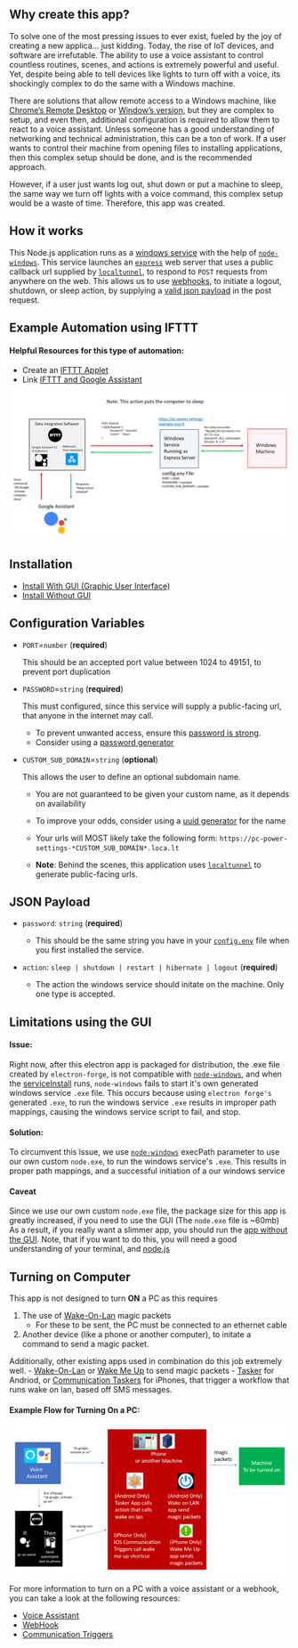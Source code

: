## Why create this app?

To solve one of the most pressing issues to ever exist, fueled by the joy of creating a new applica... just kidding. Today, the rise of IoT devices, and software are irrefutable. The ability to use a voice assistant to control countless routines, scenes, and actions is extremely powerful and useful. Yet, despite being able to tell devices like lights to turn off with a voice, its shockingly complex to do the same with a Windows machine.

There are solutions that allow remote access to a Windows machine, like [Chrome’s Remote Desktop](https://remotedesktop.google.com) or [Window’s version](https://support.microsoft.com/en-us/windows/how-to-use-remote-desktop-5fe128d5-8fb1-7a23-3b8a-41e636865e8c), but they are complex to setup, and even then, additional configuration is required to allow them to react to a voice assistant. Unless someone has a good understanding of networking and technical administration, this can be a ton of work. If a user wants to control their machine from opening files to installing applications, then this complex setup should be done, and is the recommended approach.

However, if a user just wants log out, shut down or put a machine to sleep, the same way we turn off lights with a voice command, this complex setup would be a waste of time. Therefore, this app was created.

## How it works

This Node.js application runs as a [windows service](https://docs.microsoft.com/en-us/dotnet/framework/windows-services/introduction-to-windows-service-applications) with the help of [`node-windows`](https://www.npmjs.com/package/node-windows). This service launches an [`express`](https://expressjs.com) web server that uses a public callback url supplied by [`localtunnel`](https://github.com/localtunnel/localtunnel), to respond to `POST` requests from anywhere on the web. This allows us to use [webhooks](https://en.wikipedia.org/wiki/Webhook), to initiate a logout, shutdown, or sleep action, by supplying a [valid json payload](#json-payload) in the post request.

## Example Automation using IFTTT

#### Helpful Resources for this type of automation:

- Create an [IFTTT Applet](https://help.ifttt.com/hc/en-us/articles/115010361348-What-is-an-Applet-)
- Link [IFTTT and Google Assistant](https://support.google.com/googlenest/answer/7194656?hl=en&co=GENIE.Platform%3DDesktop&oco=1)

![Example Automation](./window_power_control_sleep_action.png)

## Installation

- [Install With GUI (Graphic User Interface)](./installWithGui/README.md)
- [Install Without GUI](./installWithoutGui/README.md)

## Configuration Variables

- `PORT`=`number` (**required**)

  This should be an accepted port value between 1024 to 49151, to prevent port duplication

- `PASSWORD`=`string` (**required**)

  This must configured, since this service will supply a public-facing url, that anyone in the internet may call.

  - To prevent unwanted access, ensure this [password is strong](https://support.microsoft.com/en-us/windows/create-and-use-strong-passwords-c5cebb49-8c53-4f5e-2bc4-fe357ca048eb).
  - Consider using a [password generator](https://www.lastpass.com/features/password-generator-a#generatorTool)

- `CUSTOM_SUB_DOMAIN`=`string` (**optional**)

  This allows the user to define an optional subdomain name.

  - You are not guaranteed to be given your custom name, as it depends on availability

  - To improve your odds, consider using a [uuid generator](https://www.uuidgenerator.net) for the name

  - Your urls will MOST likely take the following form: `https://pc-power-settings-*CUSTOM_SUB_DOMAIN*.loca.lt`

  - **Note**: Behind the scenes, this application uses [`localtunnel`](https://github.com/localtunnel/localtunnel) to generate public-facing urls.

## JSON Payload

- `password`: `string` (**required**)

  - This should be the same string you have in your [`config.env`](#configuration-variables) file when you first installed the service.

- `action`: `sleep | shutdown | restart | hibernate | logout` (**required**)
  - The action the windows service should initate on the machine. Only one type is accepted.

## Limitations using the GUI

#### Issue:

Right now, after this electron app is packaged for distribution, the .exe file created by `electron-forge`, is not compatible with [`node-windows`](https://www.npmjs.com/package/node-windows), and when the [serviceInstall]("./service_app/serviceInstall.js) runs, `node-windows` fails to start it's own generated windows service `.exe` file. This occurs because using `electron forge's` generated `.exe`, to run the windows service `.exe` results in improper path mappings, causing the windows service script to fail, and stop.

#### Solution:

To circumvent this issue, we use [`node-windows`](https://www.npmjs.com/package/node-windows) execPath parameter to use our own custom `node.exe`, to run the windows service's `.exe`. This results in proper path mappings, and a successful initiation of a our windows service

#### Caveat

Since we use our own custom `node.exe` file, the package size for this app is greatly increased, if you need to use the GUI (The `node.exe` file is ~60mb) As a result, if you really want a slimmer app, you should run the [app without the GUI](./installWithoutGui/README.md). Note, that if you want to do this, you will need a good understanding of your terminal, and [node.js](https://nodejs.org/en/)

## Turning on Computer

This app is not designed to turn **ON** a PC as this requires

1. The use of [Wake-On-Lan](https://en.wikipedia.org/wiki/Wake-on-LAN) magic packets
   - For these to be sent, the PC must be connected to an ethernet cable
2. Another device (like a phone or another computer), to initate a command to send a magic packet.

Additionally, other existing apps used in combination do this job extremely well.
    -  [Wake-On-Lan](https://play.google.com/store/apps/details?id=co.uk.mrwebb.wakeonlan&hl=en_US&gl=US) or [Wake Me Up](https://apps.apple.com/us/app/wake-me-up-wake-on-lan/id1465416032) to send magic packets
    -  [Tasker](https://play.google.com/store/apps/details?id=net.dinglisch.android.taskerm&hl=en_US&gl=US) for Andriod, or [Communication Taskers](https://support.apple.com/guide/shortcuts/communication-triggers-apdd711f9dff/ios) for iPhones, that trigger a workflow that runs wake on lan, based off SMS messages.

#### Example Flow for Turning On a PC:

![Example Automation for Turning on Computer](./example_turn_on_computer.png)

For more information to turn on a PC with a voice assistant or a webhook, you can take a look at the following resources:

- [Voice Assistant](https://vishalvinjapuri.wordpress.com/2017/04/10/turning-on-your-computer-with-voice-alexa-and-ifttt/)
- [WebHook](https://medium.com/@pupdad/how-to-use-your-assistant-to-turn-on-your-pc-mac-the-right-way-2722add315df)
- [Communication Triggers](https://support.apple.com/guide/shortcuts/communication-triggers-apdd711f9dff/ios)